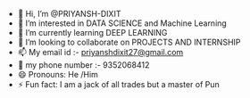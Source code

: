 - 👋 Hi, I’m @PRIYANSH-DIXIT
- 👀 I’m interested in DATA SCIENCE and Machine Learning 
- 🌱 I’m currently learning DEEP LEARNING
- 💞️ I’m looking to collaborate on PROJECTS AND INTERNSHIP 
- 📫 My email id :- priyanshdixit27@gmail.com
- 📱 my phone number :- 9352068412
- 😄 Pronouns: He /Him
- ⚡ Fun fact: I am a jack of all trades but a master of Pun

<!---
PRIYANSH-DIXIT/PRIYANSH-DIXIT is a ✨ special ✨ repository because its `README.md` (this file) appears on your GitHub profile.
You can click the Preview link to take a look at your changes.
--->
